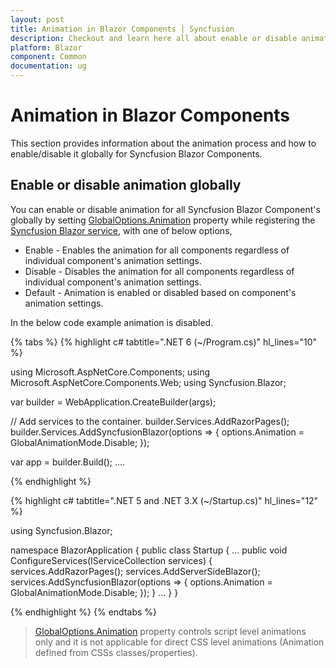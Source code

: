 ```yaml
---
layout: post
title: Animation in Blazor Components | Syncfusion
description: Checkout and learn here all about enable or disable animation globally for Syncfusion Blazor Components.
platform: Blazor
component: Common
documentation: ug
---
```


# Animation in Blazor Components

This section provides information about the animation process and how to enable/disable it globally for Syncfusion Blazor Components.

## Enable or disable animation globally

You can enable or disable animation for all Syncfusion Blazor Component's globally by setting [GlobalOptions.Animation](https://help.syncfusion.com/cr/blazor/Syncfusion.Blazor.GlobalOptions.html#Syncfusion_Blazor_GlobalOptions_Animation) property while registering the [Syncfusion Blazor service](https://help.syncfusion.com/cr/blazor/Syncfusion.Blazor.SyncfusionBlazor.html#Syncfusion_Blazor_SyncfusionBlazor_AddSyncfusionBlazor_Microsoft_Extensions_DependencyInjection_IServiceCollection_System_Action_Syncfusion_Blazor_GlobalOptions__), with one of below options,

* Enable - Enables the animation for all components regardless of individual component's animation settings.
* Disable - Disables the animation for all components regardless of individual component's animation settings.
* Default - Animation is enabled or disabled based on component's animation settings.

In the below code example animation is disabled.

{% tabs %}
{% highlight c# tabtitle=".NET 6 (~/Program.cs)" hl_lines="10" %}

using Microsoft.AspNetCore.Components;
using Microsoft.AspNetCore.Components.Web;
using Syncfusion.Blazor;

var builder = WebApplication.CreateBuilder(args);

// Add services to the container.
builder.Services.AddRazorPages();
builder.Services.AddSyncfusionBlazor(options => { options.Animation = GlobalAnimationMode.Disable; });

var app = builder.Build();
....

{% endhighlight %}

{% highlight c# tabtitle=".NET 5 and .NET 3.X (~/Startup.cs)" hl_lines="12" %}

using Syncfusion.Blazor;

namespace BlazorApplication
{
    public class Startup
    {
        ...
        public void ConfigureServices(IServiceCollection services)
        {
            services.AddRazorPages();
            services.AddServerSideBlazor();
            services.AddSyncfusionBlazor(options => { options.Animation = GlobalAnimationMode.Disable; });
        }
        ...
    }
}

{% endhighlight %}
{% endtabs %}


> [GlobalOptions.Animation](https://help.syncfusion.com/cr/blazor/Syncfusion.Blazor.GlobalOptions.html#Syncfusion_Blazor_GlobalOptions_Animation) property controls script level animations only and it is not applicable for direct CSS level animations (Animation defined from CSSs classes/properties).
